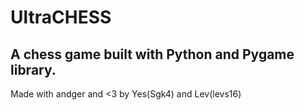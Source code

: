 # UltraCHESS

## A chess game built with Python and Pygame library.

Made with andger and <3 by Yes(Sgk4) and Lev(levs16)
